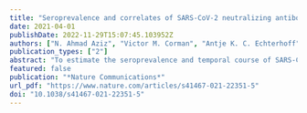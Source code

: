 ```yaml
---
title: "Seroprevalence and correlates of SARS-CoV-2 neutralizing antibodies from a population-based study in Bonn, Germany"
date: 2021-04-01
publishDate: 2022-11-29T15:07:45.103952Z
authors: ["N. Ahmad Aziz", "Victor M. Corman", "Antje K. C. Echterhoff", "Marcel A. Müller", "Anja Richter", "Antonio Schmandke", "Marie Luisa Schmidt", "Thomas H. Schmidt", "Folgerdiena M. de Vries", "Christian Drosten", "Monique M. B. Breteler"]
publication_types: ["2"]
abstract: "To estimate the seroprevalence and temporal course of SARS-CoV-2 neutralizing antibodies, we embedded a multi-tiered seroprevalence survey within an ongoing community-based cohort study in Bonn, Germany. We first assessed anti-SARS-CoV-2 immunoglobulin G levels with an immunoassay, followed by confirmatory testing of borderline and positive test results with a recombinant spike-based immunofluorescence assay and a plaque reduction neutralization test (PRNT). Those with a borderline or positive immunoassay result were retested after 4 to 5 months. At baseline, 4771 persons participated (88% response rate). Between April 24th and June 30th, 2020, seroprevalence was 0.97% (95% CI: 0.72−1.30) by immunoassay and 0.36% (95% CI: 0.21−0.61) when considering only those with two additional positive confirmatory tests. Importantly, about 20% of PRNT+ individuals lost their neutralizing antibodies within five months. Here, we show that neutralizing antibodies are detectable in only one third of those with a positive immunoassay result, and wane relatively quickly."
featured: false
publication: "*Nature Communications*"
url_pdf: "https://www.nature.com/articles/s41467-021-22351-5"
doi: "10.1038/s41467-021-22351-5"
---
```


